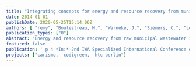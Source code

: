 ```yaml
---
title: "Integrating concepts for energy and resource recovery from municipal wastewater with LCA."
date: 2014-01-01
publishDate: 2020-05-25T15:14:06Z
authors: [ "remy", "Boulestreau, M.", "Warneke, J.", "Siemers, C.", "Lesjean, B." ]
publication_types: ["0"]
abstract: "Energy and resource recovery from raw municipal wastewater is a pre-requisite for an efficient and sustainable wastewater treatment in the future. This paper evaluates several processes for upgrading existing wastewater treatment plants or new concepts towards energy positive and resource efficient wastewater treatment in their life-cyle impacts on the energy balance. In addition, future challenges for integrating both energy and resource recovery in wastewater treatment schemes are identified and discussed."
featured: false
publication: ' p 4 *In:* 2nd IWA Specialized International Conference ecoSTP2014: EcoTechnologies for Wastewater Treatment. Verona, Italy. 23-25 June 2014'
projects: ["carismo,  codigreen,  htc-berlin"]
---
```


